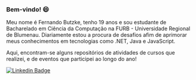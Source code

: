 ### Bem-vindo! 😄

Meu nome é Fernando Butzke, tenho 19 anos e sou estudante de Bacharelado em Ciência da Computação na FURB - Universidade Regional de Blumenau. Diariamente estou a procura de desafios afim de aprimorar meus conhecimentos em tecnologias como .NET, Java e JavaScript.

Aqui, encontram-se alguns repositórios de atividades de cursos que realizei, e de eventos que participei ao longo do ano!

[![Linkedin Badge](https://img.shields.io/badge/-LinkedIn-blue?style=flat-square&logo=Linkedin&logoColor=white&link=https://www.linkedin.com/in/fernandobutzke)](https://www.linkedin.com/in/fernandobutzke)

<!--
**nandobutzke/nandobutzke** is a ✨ _special_ ✨ repository because its `README.md` (this file) appears on your GitHub profile.

Here are some ideas to get you started:

- 🔭 I’m currently working on ...
- 🌱 I’m currently learning ...
- 👯 I’m looking to collaborate on ...
- 🤔 I’m looking for help with ...
- 💬 Ask me about ...
- 📫 How to reach me: ...
- 😄 Pronouns: ...
- ⚡ Fun fact: ...
-->
